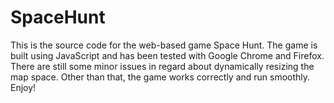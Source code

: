 # SpaceHunt
This is the source code for the web-based game Space Hunt. The game is built using JavaScript
and has been tested with Google Chrome and Firefox.  There are still some minor issues in regard 
about dynamically resizing the map space.  Other than that, the game works correctly and run smoothly.
Enjoy!
